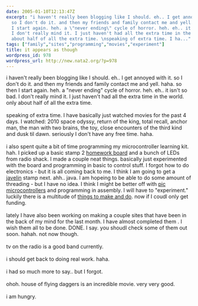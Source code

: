 ```yaml
---
date: 2005-01-10T12:13:47Z
excerpt: "i haven't really been blogging like I should. eh.. I get annoyed with it.
  so I don't do it. and then my friends and family contact me and yell. haha. so then
  I start again. heh. a \"never ending\" cycle of horror. heh. eh.. it isn't so bad.
  I don't really mind it. I just haven't had all the extra time in the world. only
  about half of all the extra time. \nspeaking of extra time. I ha..."
tags: ["family","sites","programming","movies","experiment"]
title: it appears as though
wordpress_id: 978
wordpress_url: http://new.nata2.org/?p=978
---
```


i haven't really been blogging like I should. eh.. I get annoyed with it. so I don't do it. and then my friends and family contact me and yell. haha. so then I start again. heh. a "never ending" cycle of horror. heh. eh.. it isn't so bad. I don't really mind it. I just haven't had all the extra time in the world. only about half of all the extra time. 
<br/><br/>speaking of extra time. I have basically just watched movies for the past 4 days. I watched: 2010 space odyssy, return of the king, total recall, anchor man, the man with two brains, the toy, close encounters of the third kind and dusk til dawn. seriously I don't have any free time. haha. <br/><br/>i also spent quite a bit of time programming my microcontroller learning kit. hah. I picked up a basic stamp 2 <A href="http://www.parallax.com/detail.asp?product_id=28158">homework board</a> and a bunch of LEDs from radio shack. I made a couple neat things. basically just experimented with the board and programming in basic to control stuff. I forgot how to do electronics - but it is all coming back to me. I think I am going to get a <A href="http://www.parallax.com/javelin/index.asp">javelin</a> stamp next. ahh.. java. I am hopeing to be able to do some amount of threading - but I have no idea. I think I might be better off with <a href="http://www.reflections.co.nz/micro/GettingStarted/PIC-Getting-started.htm">pic microcontrollers</a> and programming in assembly. I will have to "experiment." luckily there is a multitude of <a href="http://www.emanator.demon.co.uk/bigclive/makendo.htm">things to make and do</a>.  now if I coudl only get funding. <br/><br/>lately I have also been working on making a couple sites that have been in the back of my mind for the last month. I have almost completed them . I wish them all to be done. DONE. I say. 
you shoudl check some of them out soon. hahah. not now though.<br/><br/>tv on the radio is a good band currently.<br/><br/>
i should get back to doing real work. haha. <br/><br/>i had so much more to say..  but I forgot. <br/><Br>ohoh. house of flying daggers is an incredible movie. very very good. <br/><br/>i am hungry. 
